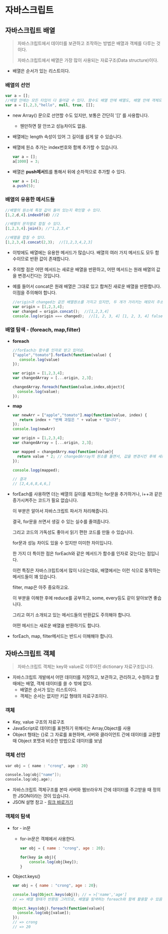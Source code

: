 # 자바스크립트



## 자바스크립트 배열

> 자바스크립트에서 데이터를 보관하고 조작하는 방법은 배열과 객체를 다루는 것이다.
>
> 자바스크립트에서 배열은 가장 많이 사용되는 자료구조(Data structure)이다.



+ 배열은 순서가 있는 리스트이다.



### 배열의 선언

~~~javascript
var a = [];
//배열 안에는 모든 타입이 다 들어갈 수 있다. 함수도 배열 안에 배열도, 배열 안에 객체도 들어갈 수 있음.
var a = [1,2,3,"hello", null, true, []];
~~~

+ new Array() 문으로 선언할 수도 있지만, 보통은 간단히 '[]' 를 사용합니다.
  + 웬만하면 잘 안쓰고 성능차이도 없음.
+ 배열에는 length 속성이 있어 그 길이를 쉽게 알 수 있습니다.

+ 배열에 원소 추가는 index번호와 함께 추가할 수 있습니다.

  ~~~javascript
  var a = [];
  a[1000] = 3;
  ~~~

+ 배열은 **push메서드**를 통해서 뒤에 순차적으로 추가할 수 있다.

  ~~~javascript
  var a = [4];
  a.push(5);
  ~~~

  

### 배열의 유용한 메서드들

~~~javascript
//배열의 원소에 특정 값이 들어 있는지 확인할 수 있다.
[1,2,d,4].indexOf(d) //2

//배열의 문자열로 합칠 수 있다.
[1,2,3,4].join(); //"1,2,3,4" 

//배열을 합칠 수 있다.
[1,2,3,4].concat(2,3);  //[1,2,3,4,2,3]
~~~

+ 이밖에도 배열에는 유용한 메서드가 많습니다. 배열의 여러 가지 메서드도 모두 함수이므로 반환 값이 존재합니다.

+ 주의할 점은 어떤 메서드는 새로운 배열을 반환하고, 어떤 메서드는 원래 배열의 값을 변경시킨다는 것입니다.

+ 예를 들어서 concat은 원래 배열은 그대로 있고 합쳐진 새로운 배열을 반환합니다. 이점을 주의해야 합니다.

  ~~~javascript
  //origin과 changed는 같은 배열원소를 가지고 있지만, 두 개가 가리키는 메모리 주소는 다릅니다.즉 reference가 다르다고 할 수 있습니다. 
  var origin = [1,2,3,4];
  var changed = origin.concat();  //[1,2,3,4]
  console.log(origin === changed);  //[1, 2, 3, 4] [1, 2, 3, 4] false
  ~~~

  

### 배열 탐색 - (foreach, map,filter)

+ **foreach**

  ~~~javascript
  //forEach는 함수를 인자로 받고 있어요.
  ["apple","tomato"].forEach(function(value) {
     console.log(value)
  });
  ~~~

  ~~~javascript
  var origin = [1,2,3,4];
  var changedArray = [...origin, 2,3];
  
  changedArray.foreach(function(value,index,object){
    console.log(value);
  });
  ~~~

+ **map**

  ~~~javascript
  var newArr = ["apple","tomato"].map(function(value, index) {
     return index + "번째 과일은 " + value + "입니다";
  });
  console.log(newArr)
  ~~~

  ~~~javascript
  var origin = [1,2,3,4];
  var changedArray = [...origin, 2,3];
  
  var mapped = changedArry.map(function(value){
    return value * 2; // changedArray의 원소를 돌면서, 값을 변경시킨 후에 새로운 배열을 만들어서 반환한다.
  });
  
  console.logg(mapped);
  
  // 결과
  // [2,4,6,8,4,6,]
  ~~~

+ forEach를 사용하면 더는 배열의 길이를 체크하는 for문을 추가하거나, i++과 같은 증가시켜주는 코드가 필요 없습니다.

  이 부분은 알아서 자바스크립트 파서가 처리해줍니다.

  결국, for문을 쓰면서 생길 수 있는 실수를 줄여줍니다.

  그리고 코드의 가독성도 좋아서 읽기 편한 코드를 만들 수 있습니다.

  for문과 성능 차이도 있을 수 있지만 미미한 차이입니다. 

  한 가지 더 특이한 점은 forEach와 같은 메서드가 함수를 인자로 갖는다는 점입니다.

  이런 특징은 자바스크립트에서 많이 나오는데요, 배열에서는 이런 식으로 동작하는 메서드들이 꽤 있습니다. 

  filter, map은 아주 중요하고요.

  이 부분을 이해한 후에 reduce를 공부하고, some, every등도 같이 알아보면 좋습니다.

  그리고 여기 소개되고 있는 메서드들의 반환값도 주의해야 합니다.

  어떤 메서드는 새로운 배열을 반환하기도 합니다.

+ forEach, map, filter메서드는 반드시 이해해야 합니다. 



## 자바스크립트 객체

> 자바스크립트 객체는 key와 value로 이루어진 dictionary 자료구조입니다.



+ 자바스크립트 개발에서 어떤 데이터를 저장하고, 보관하고, 관리하고, 수정하고 할때에는 배열, 객체 데이터를 쓸 수 밖에 없다.
  + 배열은 순서가 있는 리스트이다.
  + 객체는 순서는 없지만 키값 형태의 자료구조이다.



### 객체

+ Key, value 구조의 자료구조
+ JavaScript로 데이터를 표현하기 위해서는  Array,Object를 사용
+ Object 형태는 {}로 그 자료를 표현하며, 서버와 클라이언트 간에 데이터를 교환할때 Object 포맷과 비슷한 방법으로 데이터를 보냄



### 객체 선언

~~~d
var obj = { name : "crong", age : 20} 

console.log(obj["name"]);
console.log(obj.age);
~~~

+ 자바스크립트 객체구조를 본따 서버와 웹브라우저 간에 데이터를 주고받을 때 정의한 JSON이라는 것이 있습니다.
+ JSON 설명 참고  - [링크 바로가기](http://json.org/example.html)



### 객체의 탐색

+ for - in문

  + for-in문은 객체에서 사용한다.

    ~~~javascript
    var obj = { name : "crong", age : 20}; 
    
    for(key in obj){
    	console.log(obj[key]);
    }
    ~~~

+ Object.keys()

  ~~~javascript
  var obj = { name : "crong", age : 20}; 
  
  console.log(Object.keys(obj)); // = >['name','age']
  // => 배열 형태가 반환됨 그러므로, 배열을 탐색하는 foreach와 함께 활용할 수 있음
  
  Object.keys(obj).foreach(function(value){
    console.log(obj[value]);
  });
  // => crong
  // => 20
  ~~~

  
